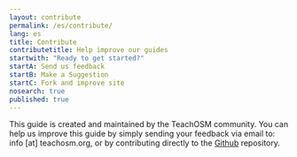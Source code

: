 ```yaml
---
layout: contribute
permalink: /es/contribute/
lang: es
title: Contribute
contributetitle: Help improve our guides
startwith: "Ready to get started?"
startA: Send us feedback
startB: Make a Suggestion
startC: Fork and improve site
nosearch: true
published: true
---
```


This guide is created and maintained by the 
TeachOSM community. You can help us improve this guide by simply sending your feedback via email to: info [at] teachosm.org, or by contributing directly to the [Github](http://github.com/osmlab/teachosm) repository.
